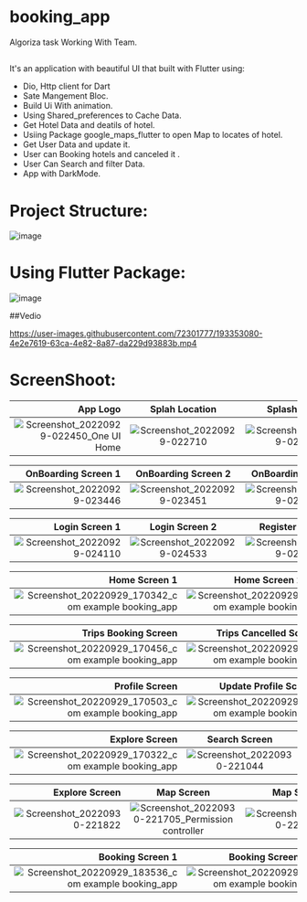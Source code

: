 # booking_app
Algoriza task Working With Team.
##

It's an application with beautiful UI that built with Flutter using:

- Dio, Http client for Dart
- Sate Mangement Bloc.
- Build Ui With animation.
- Using Shared_preferences to Cache Data.
- Get Hotel Data and deatils of hotel.
- Usiing Package google_maps_flutter to open Map to locates of hotel.
- Get User Data and update it.
- User can Booking hotels and canceled it .
- User Can Search and filter Data.
- App with DarkMode.

# Project Structure:


![image](https://user-images.githubusercontent.com/72301777/192910872-779e6924-2d9e-4b91-8016-22c810ee144b.png)


# Using Flutter Package:

![image](https://user-images.githubusercontent.com/72301777/192911389-1f495a69-9386-4341-ba56-bc43ed96a1ea.png)



##Vedio



https://user-images.githubusercontent.com/72301777/193353080-4e2e7619-63ca-4e82-8a87-da229d93883b.mp4





# ScreenShoot:

|App Logo          |   Splah Location        |  Splash Screen              
------------------------:|:-------------------------:|:-------------------------:
![Screenshot_20220929-022450_One UI Home](https://user-images.githubusercontent.com/72301777/192912004-82746c0f-f2ed-4f47-bbe4-4e60ee017c72.jpg)|![Screenshot_20220929-022710](https://user-images.githubusercontent.com/72301777/192912028-629a5f28-5eb9-433b-83e9-052cfa46181a.jpg)|![Screenshot_20220929-022649](https://user-images.githubusercontent.com/72301777/192912056-11e74404-fb1a-464a-a868-ea534ec698cd.jpg)


|OnBoarding Screen 1             |  OnBoarding Screen 2        |  OnBoarding Screen 3              
------------------------:|:-------------------------:|:-------------------------:
![Screenshot_20220929-023446](https://user-images.githubusercontent.com/72301777/192912768-13c04c12-a874-4c5b-bc64-9940cb668df5.jpg)|![Screenshot_20220929-023451](https://user-images.githubusercontent.com/72301777/192912828-4756e5aa-4fc3-4079-b1e8-e937ca721301.jpg)|![Screenshot_20220929-023458](https://user-images.githubusercontent.com/72301777/192912875-24a98e71-e5a1-42cd-8b46-1ce6bf721ac8.jpg)

|Login Screen 1             |  Login Screen 2        |  Register Screen 1  
------------------------:|:-------------------------:|:-------------------------:
![Screenshot_20220929-024110](https://user-images.githubusercontent.com/72301777/193040343-1480732f-4fca-4967-ab7d-9ed15951e46a.jpg)|![Screenshot_20220929-024533](https://user-images.githubusercontent.com/72301777/193040228-36dc9d9a-2c9f-43ee-9fb3-60632c94b7b8.jpg)|![Screenshot_20220929-024115](https://user-images.githubusercontent.com/72301777/193040334-49d4de4f-b6e9-4685-8848-51addd7c7aec.jpg)

|Home Screen 1             |  Home Screen 2        |  Home Screen 3
------------------------:|:-------------------------:|:-------------------------:
![Screenshot_20220929_170342_com example booking_app](https://user-images.githubusercontent.com/29564984/193052544-d2cb76e5-568d-4072-89d2-3a2def222107.jpg)|![Screenshot_20220929_170349_com example booking_app](https://user-images.githubusercontent.com/29564984/193052587-ca4159d0-91bb-4249-b0f4-964ee6b609a8.jpg)|![Screenshot_20220929_170618_com example booking_app](https://user-images.githubusercontent.com/29564984/193052699-0b538219-ca4e-4807-b23d-03ae14f632b4.jpg)

|Trips Booking Screen   |  Trips Cancelled Screen      |  Trips Completed Screen
------------------------:|:-------------------------:|:-------------------------:
![Screenshot_20220929_170456_com example booking_app](https://user-images.githubusercontent.com/29564984/193054100-e9f22a03-c33c-4660-b67a-85b4b35fd246.jpg)|![Screenshot_20220929_170419_com example booking_app](https://user-images.githubusercontent.com/29564984/193054184-d2c27ef2-e8df-471c-afa7-07874eb5bdc9.jpg)|![Screenshot_20220929_170426_com example booking_app](https://user-images.githubusercontent.com/29564984/193054234-f83200d4-46a5-4a35-8d56-961d0ff6c01a.jpg)|

|Profile Screen   |  Update Profile Screen   |Settings Screen    
------------------------:|:-------------------------:|:-------------------------:
![Screenshot_20220929_170503_com example booking_app](https://user-images.githubusercontent.com/29564984/193059199-a724f2f4-f4d9-4875-aa92-93a5e76f0f85.jpg)|![Screenshot_20220929_170509_com example booking_app](https://user-images.githubusercontent.com/29564984/193059243-ddfdca89-9854-4e58-8c8f-000437b1fb44.jpg)|![Screenshot_20220929_170520_com example booking_app](https://user-images.githubusercontent.com/29564984/193059832-a5b87837-5abc-4be8-bf98-1cf6bc7befe5.jpg)

|Explore Screen   | Search Screen   |Filter Screen    
------------------------:|:-------------------------:|:-------------------------:
![Screenshot_20220929_170322_com example booking_app](https://user-images.githubusercontent.com/29564984/193060587-505be16b-361f-44bd-b708-bcc5ea58df3b.jpg)|![Screenshot_20220930-221044](https://user-images.githubusercontent.com/72301777/193349190-517cba02-0a49-456f-9e94-d7dfcc883619.jpg)|![Screenshot_20220930-221111](https://user-images.githubusercontent.com/72301777/193349212-2b054922-d490-433e-8bdd-4ebe613c0b31.jpg)

|Explore Screen   | Map Screen   |Map Screen    
------------------------:|:-------------------------:|:-------------------------:
![Screenshot_20220930-221822](https://user-images.githubusercontent.com/72301777/193350283-ea8af21b-d611-4d65-b0cd-c0d46d33bbb3.jpg)|![Screenshot_20220930-221705_Permission controller](https://user-images.githubusercontent.com/72301777/193350330-c12ffa64-531f-4c70-a96a-b4e5f87d7a94.jpg)|![Screenshot_20220930-221715](https://user-images.githubusercontent.com/72301777/193350367-8cf6c921-2a76-496f-ace9-9d6c41ad752a.jpg)




|Booking Screen 1   | Booking Screen 2   |Booking Screen 3   
------------------------:|:-------------------------:|:-------------------------:
![Screenshot_20220929_183536_com example booking_app](https://user-images.githubusercontent.com/29564984/193061971-afed614e-3c67-4222-99e5-de8d74647ae1.jpg)|![Screenshot_20220929_183545_com example booking_app](https://user-images.githubusercontent.com/29564984/193062027-48500c4c-8d6c-486e-9825-1cb70cfb3329.jpg)|![Screenshot_20220929_183610_com example booking_app](https://user-images.githubusercontent.com/29564984/193062045-d9ce97d9-9a49-4249-a56d-0b60b1050132.jpg)



